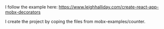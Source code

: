 I follow the example here: https://www.leighhalliday.com/create-react-app-mobx-decorators

I create the project by coping the files from mobx-examples/counter. 
